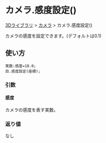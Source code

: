 # カメラ.感度設定()

[3Dライブラリ](/lib/3d/3d) > [カメラ](/lib/3d/camera) > カメラ.感度設定()

カメラの感度を設定できます。(デフォルトは0.1)

## 使い方

```
実数:感度=10.0;
目.感度設定(座標);
```

### 引数

#### 感度

カメラの感度を表す実数。

### 返り値

なし